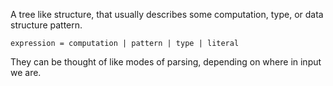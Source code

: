 A tree like structure, that usually describes some computation, type, or data structure pattern.

`expression = computation | pattern | type | literal`

They can be thought of like modes of parsing, depending on where in input we are.